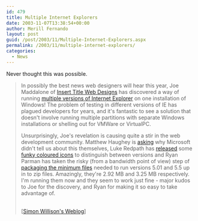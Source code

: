 ```yaml
---
id: 479
title: Multiple Internet Explorers
date: 2003-11-07T13:38:54+00:00
author: Merill Fernando
layout: post
guid: /post/2003/11/Multiple-Internet-Explorers.aspx
permalink: /2003/11/multiple-internet-explorers/
categories:
  - News
---
```

<body xmlns="http://www.w3.org/1999/xhtml">
    <div class="Section1">
        <p>
            Never thought this was possible.
        </p>
        <blockquote style='margin-top:5.0pt;margin-bottom:5.0pt'> 
        <p>
            In possibly the best news web designers will hear this year, Joe Maddalone of <a href="http://www.insert-title.com/" title="linky love">Insert
            Title Web Designs</a> has discovered a way of running <a href="http://www.insert-title.com/web_design/?page=articles/dev/multi_IE" title="http://www.insert-title.com/web_design/?page=articles/dev/multi_IE">multiple
            versions of Internet Explorer</a> on one installation of Windows! The problem of testing
            in different versions of <acronym>IE</acronym> has plagued developers for years, and
            it's fantastic to see a solution that doesn't involve running multiple partitions
            with separate Windows installations or shelling out for VMWare or VirtualPC.
        </p>
        <p>
            Unsurprisingly, Joe's revelation is causing quite a stir in the web development community.
            Matthew Haughey is <a href="http://a.wholelottanothing.org/archives.blah/007561" title="Designer makes IE developer-friendly">asking</a> why
            Microsoft didn't tell us about this themselves, Luke Redpath has <a href="http://www.mezzoblue.com/archives/2003/11/06/ie_x_3/#c002232" title="In a comment on mezzoblue.com">released</a> some <a href="http://www.sonicdeath.co.uk/stuff/ie-multiple-icons.zip" title="Zip File">funky
            coloured icons</a> to distinguish between versions and Ryan Parman has taken the risky
            (from a bandwidth point of view) step of <a href="http://www.skyzyx.com/archives/000094.php" title="Multiple Versions of Internet Explorer">packaging
            the minimum files</a> needed to run versions 5.01 and 5.5 up in to zip files. Amazingly,
            they're 2.92 MB and 3.25 MB respectively. I'm running them now and they seem to work
            just fine - major kudos to Joe for the discovery, and Ryan for making it so easy to
            take advantage of.
        </p>
        <p class="MsoNormal">
            <br />
            [<a href="http://simon.incutio.com/archive/2003/11/07/multipleIEs">Simon Willison's
            Weblog</a>]
        </p>
        </blockquote>
    </div>
</body>